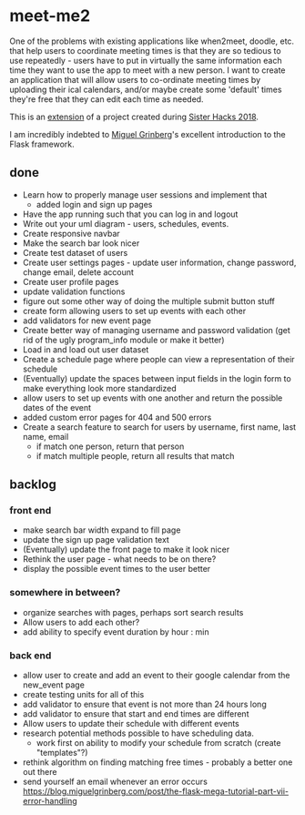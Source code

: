 # meet-me2

One of the problems with existing applications like when2meet, doodle, etc. that help users to coordinate meeting times is that they are so tedious to use repeatedly - users have to put in virtually the same information each time they want to use the app to meet with a new person. I want to create an application that will allow users to co-ordinate meeting times by uploading their ical calendars, and/or maybe create some 'default' times they're free that they can edit each time as needed.

This is an [extension](https://github.com/angelinahli/meet-me) of a project created during [Sister Hacks 2018](http://sisterhacks.co/).

I am incredibly indebted to [Miguel Grinberg](https://blog.miguelgrinberg.com/post/the-flask-mega-tutorial-part-i-hello-world)'s excellent introduction to the Flask framework.

## done
* Learn how to properly manage user sessions and implement that
    * added login and sign up pages
* Have the app running such that you can log in and logout
* Write out your uml diagram - users, schedules, events.
* Create responsive navbar
* Make the search bar look nicer
* Create test dataset of users
* Create user settings pages - update user information, change password, change email, delete account
* Create user profile pages
* update validation functions
* figure out some other way of doing the multiple submit button stuff
* create form allowing users to set up events with each other
* add validators for new event page
* Create better way of managing username and password validation (get rid of the ugly program_info module or make it better)
* Load in and load out user dataset
* Create a schedule page where people can view a representation of their schedule
* (Eventually) update the spaces between input fields in the login form to make everything look more standardized
* allow users to set up events with one another and return the possible dates of the event
* added custom error pages for 404 and 500 errors
* Create a search feature to search for users by username, first name, last name, email
    * if match one person, return that person
    * if match multiple people, return all results that match

## backlog

### front end
* make search bar width expand to fill page
* update the sign up page validation text
* (Eventually) update the front page to make it look nicer
* Rethink the user page - what needs to be on there?
* display the possible event times to the user better

### somewhere in between?
* organize searches with pages, perhaps sort search results
* Allow users to add each other?
* add ability to specify event duration by hour : min

### back end
* allow user to create and add an event to their google calendar from the new_event page
* create testing units for all of this
* add validator to ensure that event is not more than 24 hours long
* add validator to ensure that start and end times are different
* Allow users to update their schedule with different events
* research potential methods possible to have scheduling data.
    * work first on ability to modify your schedule from scratch (create "templates"?)
* rethink algorithm on finding matching free times - probably a better one out there
* send yourself an email whenever an error occurs https://blog.miguelgrinberg.com/post/the-flask-mega-tutorial-part-vii-error-handling